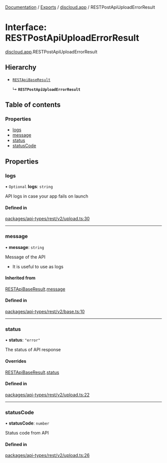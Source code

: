 [Documentation](../README.md) / [Exports](../modules.md) / [discloud.app](../modules/discloud_app.md) / RESTPostApiUploadErrorResult

# Interface: RESTPostApiUploadErrorResult

[discloud.app](../modules/discloud_app.md).RESTPostApiUploadErrorResult

## Hierarchy

- [`RESTApiBaseResult`](discloud_app.RESTApiBaseResult.md)

  ↳ **`RESTPostApiUploadErrorResult`**

## Table of contents

### Properties

- [logs](discloud_app.RESTPostApiUploadErrorResult.md#logs)
- [message](discloud_app.RESTPostApiUploadErrorResult.md#message)
- [status](discloud_app.RESTPostApiUploadErrorResult.md#status)
- [statusCode](discloud_app.RESTPostApiUploadErrorResult.md#statuscode)

## Properties

### logs

• `Optional` **logs**: `string`

API logs in case your app fails on launch

#### Defined in

[packages/api-types/rest/v2/upload.ts:30](https://github.com/discloud/discloud.app/blob/c6f50ea/packages/api-types/rest/v2/upload.ts#L30)

___

### message

• **message**: `string`

Message of the API
- It is useful to use as logs

#### Inherited from

[RESTApiBaseResult](discloud_app.RESTApiBaseResult.md).[message](discloud_app.RESTApiBaseResult.md#message)

#### Defined in

[packages/api-types/rest/v2/base.ts:10](https://github.com/discloud/discloud.app/blob/c6f50ea/packages/api-types/rest/v2/base.ts#L10)

___

### status

• **status**: ``"error"``

The status of API response

#### Overrides

[RESTApiBaseResult](discloud_app.RESTApiBaseResult.md).[status](discloud_app.RESTApiBaseResult.md#status)

#### Defined in

[packages/api-types/rest/v2/upload.ts:22](https://github.com/discloud/discloud.app/blob/c6f50ea/packages/api-types/rest/v2/upload.ts#L22)

___

### statusCode

• **statusCode**: `number`

Status code from API

#### Defined in

[packages/api-types/rest/v2/upload.ts:26](https://github.com/discloud/discloud.app/blob/c6f50ea/packages/api-types/rest/v2/upload.ts#L26)
